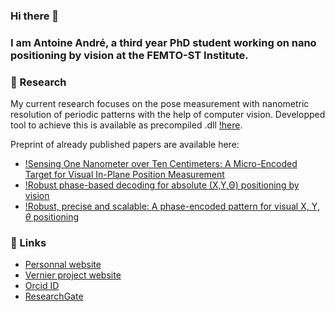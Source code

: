 ### Hi there 👋

### I am Antoine André, a third year PhD student working on nano positioning by vision at the FEMTO-ST Institute.

### 🔬 Research

My current research focuses on the pose measurement with nanometric resolution of periodic patterns with the help of computer vision. Developped tool to achieve this is available as precompiled .dll [!here](https://projects.femto-st.fr/vernier/en).

Preprint of already published papers are available here:

- [!Sensing One Nanometer over Ten Centimeters: A Micro-Encoded Target for Visual In-Plane Position Measurement](https://antoineandre.github.io/category/tmech_hal.pdf)
- [!Robust phase-based decoding for absolute (X,Y,Θ) positioning by vision](https://antoineandre.github.io/category/TIM_HAL.pdf)
- [!Robust, precise and scalable: A phase-encoded pattern for visual X, Y, $\theta$ positioning](https://antoineandre.github.io/category/MARSS_full_paper_ANDRE_HAL.pdf)

### 🔗 Links

- [Personnal website](https://antoineandre.github.io/)
- [Vernier project website](https://projects.femto-st.fr/vernier/en)
- [Orcid ID](https://orcid.org/0000-0003-3318-4769)
- [ResearchGate](https://www.researchgate.net/profile/Antoine-Andre-2)
